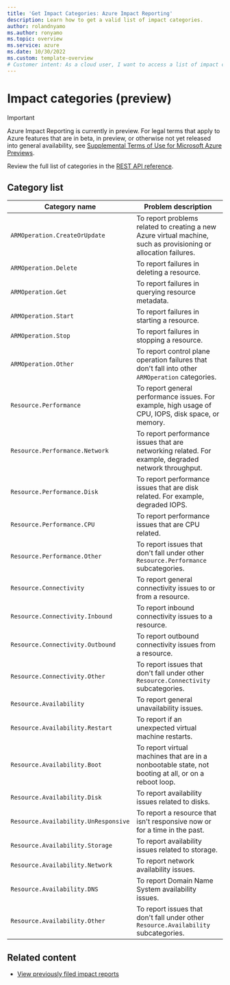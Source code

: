 ```yaml
---
title: 'Get Impact Categories: Azure Impact Reporting' 
description: Learn how to get a valid list of impact categories. 
author: rolandnyamo
ms.author: ronyamo
ms.topic: overview
ms.service: azure 
ms.date: 10/30/2022
ms.custom: template-overview
# Customer intent: As a cloud user, I want to access a list of impact categories for Azure services so that I can accurately report issues related to resource operations and performance.
---
```


# Impact categories (preview)

> [!IMPORTANT]
> Azure Impact Reporting is currently in preview. For legal terms that apply to Azure features that are in beta, in preview, or otherwise not yet released into general availability, see [Supplemental Terms of Use for Microsoft Azure Previews](https://azure.microsoft.com/support/legal/preview-supplemental-terms/).

Review the full list of categories in the [REST API reference](https://aka.ms/ImpactRP/APIDocs).

## Category list

|Category name|Problem description|
|----------------------------------|------------------------------------------------------------------------------------------------------------------------|
|`ARMOperation.CreateOrUpdate`|To report problems related to creating a new Azure virtual machine, such as provisioning or allocation failures.|
|`ARMOperation.Delete`|To report failures in deleting a resource.|
|`ARMOperation.Get`|To report failures in querying resource metadata.|
|`ARMOperation.Start`|To report failures in starting a resource.|
|`ARMOperation.Stop`|To report failures in stopping a resource.|
|`ARMOperation.Other`|To report control plane operation failures that don't fall into other `ARMOperation` categories.|
|`Resource.Performance`|To report general performance issues. For example, high usage of CPU, IOPS, disk space, or memory.|
|`Resource.Performance.Network`|To report performance issues that are networking related. For example, degraded network throughput.|
|`Resource.Performance.Disk`|To report performance issues that are disk related. For example, degraded IOPS.|
|`Resource.Performance.CPU`|To report performance issues that are CPU related.|
|`Resource.Performance.Other`|To report issues that don't fall under other `Resource.Performance` subcategories.|
|`Resource.Connectivity`|To report general connectivity issues to or from a resource.|
|`Resource.Connectivity.Inbound`|To report inbound connectivity issues to a resource.|
|`Resource.Connectivity.Outbound`|To report outbound connectivity issues from a resource.|
|`Resource.Connectivity.Other`|To report issues that don't fall under other `Resource.Connectivity` subcategories.|
|`Resource.Availability`|To report general unavailability issues.|
|`Resource.Availability.Restart`|To report if an unexpected virtual machine restarts.|
|`Resource.Availability.Boot`|To report virtual machines that are in a nonbootable state, not booting at all, or on a reboot loop.|
|`Resource.Availability.Disk`|To report availability issues related to disks.|
|`Resource.Availability.UnResponsive`|To report a resource that isn't responsive now or for a time in the past.|
|`Resource.Availability.Storage`|To report availability issues related to storage.|
|`Resource.Availability.Network`|To report network availability issues.|
|`Resource.Availability.DNS`|To report Domain Name System availability issues.|
|`Resource.Availability.Other`|To report issues that don't fall under other `Resource.Availability` subcategories.|

## Related content

- [View previously filed impact reports](view-impact-insights.md)

